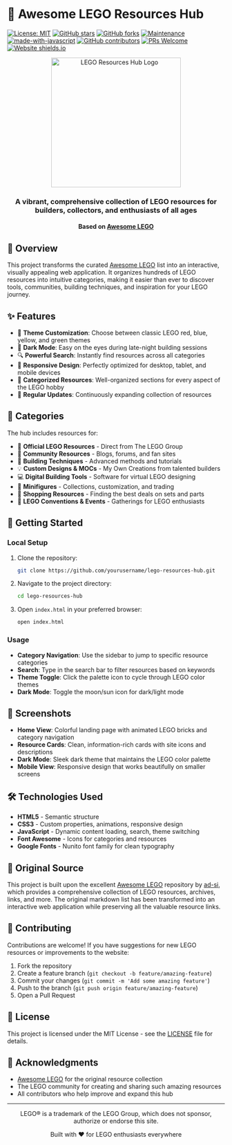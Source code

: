 # 🧱 Awesome LEGO Resources Hub

[![License: MIT](https://img.shields.io/badge/License-MIT-yellow.svg)](https://opensource.org/licenses/MIT)
[![GitHub stars](https://img.shields.io/github/stars/yourusername/lego-resources-hub?style=social)](https://github.com/yourusername/lego-resources-hub)
[![GitHub forks](https://img.shields.io/github/forks/yourusername/lego-resources-hub?style=social)](https://github.com/yourusername/lego-resources-hub)
[![Maintenance](https://img.shields.io/badge/Maintained%3F-yes-green.svg)](https://github.com/yourusername/lego-resources-hub/graphs/commit-activity)
[![made-with-javascript](https://img.shields.io/badge/Made%20with-JavaScript-1f425f.svg)](https://www.javascript.com)
[![GitHub contributors](https://img.shields.io/github/contributors/yourusername/lego-resources-hub.svg)](https://github.com/yourusername/lego-resources-hub/graphs/contributors)
[![PRs Welcome](https://img.shields.io/badge/PRs-welcome-brightgreen.svg)](http://makeapullrequest.com)
[![Website shields.io](https://img.shields.io/website-up-down-green-red/https/yourusername.github.io/lego-resources-hub.svg)](https://yourusername.github.io/lego-resources-hub/)

<div align="center">
  <img src="https://i.imgur.com/placeholder-logo.png" alt="LEGO Resources Hub Logo" width="300" />
  <h3>A vibrant, comprehensive collection of LEGO resources for builders, collectors, and enthusiasts of all ages</h3>
  <h4>Based on <a href="https://github.com/ad-si/awesome-lego">Awesome LEGO</a></h4>
</div>

## 🌈 Overview

This project transforms the curated [Awesome LEGO](https://github.com/ad-si/awesome-lego) list into an interactive, visually appealing web application. It organizes hundreds of LEGO resources into intuitive categories, making it easier than ever to discover tools, communities, building techniques, and inspiration for your LEGO journey.

## ✨ Features

- 🎨 **Theme Customization**: Choose between classic LEGO red, blue, yellow, and green themes
- 🌙 **Dark Mode**: Easy on the eyes during late-night building sessions
- 🔍 **Powerful Search**: Instantly find resources across all categories
- 📱 **Responsive Design**: Perfectly optimized for desktop, tablet, and mobile devices
- 🧩 **Categorized Resources**: Well-organized sections for every aspect of the LEGO hobby
- 🔄 **Regular Updates**: Continuously expanding collection of resources

## 📂 Categories

The hub includes resources for:

- 🏢 **Official LEGO Resources** - Direct from The LEGO Group
- 👥 **Community Resources** - Blogs, forums, and fan sites
- 🔧 **Building Techniques** - Advanced methods and tutorials
- 💡 **Custom Designs & MOCs** - My Own Creations from talented builders
- 💻 **Digital Building Tools** - Software for virtual LEGO designing
- 👤 **Minifigures** - Collections, customization, and trading
- 🛒 **Shopping Resources** - Finding the best deals on sets and parts
- 📅 **LEGO Conventions & Events** - Gatherings for LEGO enthusiasts

## 🚀 Getting Started

### Local Setup

1. Clone the repository:
   ```bash
   git clone https://github.com/yourusername/lego-resources-hub.git
   ```

2. Navigate to the project directory:
   ```bash
   cd lego-resources-hub
   ```

3. Open `index.html` in your preferred browser:
   ```bash
   open index.html
   ```

### Usage

- **Category Navigation**: Use the sidebar to jump to specific resource categories
- **Search**: Type in the search bar to filter resources based on keywords
- **Theme Toggle**: Click the palette icon to cycle through LEGO color themes
- **Dark Mode**: Toggle the moon/sun icon for dark/light mode

## 📸 Screenshots

- **Home View**: Colorful landing page with animated LEGO bricks and category navigation
- **Resource Cards**: Clean, information-rich cards with site icons and descriptions
- **Dark Mode**: Sleek dark theme that maintains the LEGO color palette
- **Mobile View**: Responsive design that works beautifully on smaller screens

## 🛠️ Technologies Used

- **HTML5** - Semantic structure
- **CSS3** - Custom properties, animations, responsive design
- **JavaScript** - Dynamic content loading, search, theme switching
- **Font Awesome** - Icons for categories and resources
- **Google Fonts** - Nunito font family for clean typography

## 🔄 Original Source

This project is built upon the excellent [Awesome LEGO](https://github.com/ad-si/awesome-lego) repository by [ad-si](https://github.com/ad-si), which provides a comprehensive collection of LEGO resources, archives, links, and more. The original markdown list has been transformed into an interactive web application while preserving all the valuable resource links.

## 🤝 Contributing

Contributions are welcome! If you have suggestions for new LEGO resources or improvements to the website:

1. Fork the repository
2. Create a feature branch (`git checkout -b feature/amazing-feature`)
3. Commit your changes (`git commit -m 'Add some amazing feature'`)
4. Push to the branch (`git push origin feature/amazing-feature`)
5. Open a Pull Request

## 📜 License

This project is licensed under the MIT License - see the [LICENSE](LICENSE) file for details.

## 🙏 Acknowledgments

- [Awesome LEGO](https://github.com/ad-si/awesome-lego) for the original resource collection
- The LEGO community for creating and sharing such amazing resources
- All contributors who help improve and expand this hub

---

<div align="center">
  <p>LEGO® is a trademark of the LEGO Group, which does not sponsor, authorize or endorse this site.</p>
  <p>Built with ❤️ for LEGO enthusiasts everywhere</p>
</div>
